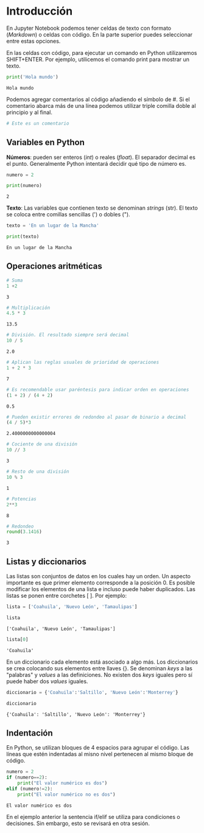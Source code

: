 # Introducción
En Jupyter Notebook podemos tener celdas de texto con formato (*Markdown*) o celdas con código. En la parte superior puedes seleccionar entre estas opciones.

En las celdas con código, para ejecutar un comando en Python utilizaremos SHIFT+ENTER. Por ejemplo, utilicemos el comando print para mostrar un texto.


```python
print('Hola mundo')
```

    Hola mundo


Podemos agregar comentarios al código añadiendo el símbolo de #. Si el comentario abarca más de una línea podemos utilizar triple comilla doble al principio y al final.


```python
# Este es un comentario
```

## Variables en Python
**Números**: pueden ser enteros (*int*) o reales (*float*). El separador decimal es el punto. Generalmente Python intentará decidir qué tipo de número es.


```python
numero = 2
```


```python
print(numero)
```

    2


**Texto**: Las variables que contienen texto se denominan *strings* (str). El texto se coloca entre comillas sencillas (') o dobles ("). 


```python
texto = 'En un lugar de la Mancha'
```


```python
print(texto)
```

    En un lugar de la Mancha


## Operaciones aritméticas


```python
# Suma
1 +2
```




    3




```python
# Multiplicación
4.5 * 3
```




    13.5




```python
# División. El resultado siempre será decimal
10 / 5
```




    2.0




```python
# Aplican las reglas usuales de prioridad de operaciones
1 + 2 * 3
```




    7




```python
# Es recomendable usar paréntesis para indicar orden en operaciones
(1 + 2) / (4 + 2)
```




    0.5




```python
# Pueden existir errores de redondeo al pasar de binario a decimal
(4 / 5)*3
```




    2.4000000000000004




```python
# Cociente de una división
10 // 3
```




    3




```python
# Resto de una división
10 % 3
```




    1




```python
# Potencias
2**3
```




    8




```python
# Redondeo
round(3.1416)
```




    3



## Listas y diccionarios

Las listas son conjuntos de datos en los cuales hay un orden. Un aspecto importante es que primer elemento corresponde a la posición 0. Es posible modificar los elementos de una lista e incluso puede haber duplicados. Las listas se ponen entre corchetes [ ]. Por ejemplo:


```python
lista = ['Coahuila', 'Nuevo León', 'Tamaulipas']
```


```python
lista
```




    ['Coahuila', 'Nuevo León', 'Tamaulipas']




```python
lista[0]
```




    'Coahuila'



En un diccionario cada elemento está asociado a algo más. Los diccionarios se crea colocando sus elementos entre llaves {}. Se denominan *keys* a las "palabras" y *values* a las definiciones. No existen dos *keys* iguales pero sí puede haber dos *values* iguales.


```python
diccionario = {'Coahuila':'Saltillo', 'Nuevo León':'Monterrey'}
```


```python
diccionario
```




    {'Coahuila': 'Saltillo', 'Nuevo León': 'Monterrey'}



## Indentación
En Python, se utilizan bloques de 4 espacios para agrupar el código. Las líneas que estén indentadas al misno nivel pertenecen al mismo bloque de código.


```python
numero = 2
if (numero==2):
    print("El valor numérico es dos")
elif (numero!=2):
    print("El valor numérico no es dos")
```

    El valor numérico es dos


En el ejemplo anterior la sentencia if/elif se utiliza para condiciones o decisiones. Sin embargo, esto se revisará en otra sesión.


```python

```
